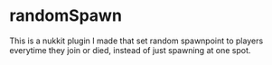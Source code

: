 # randomSpawn
This is a nukkit plugin I made that set random spawnpoint to players everytime they join or died, instead of just spawning at one spot.

